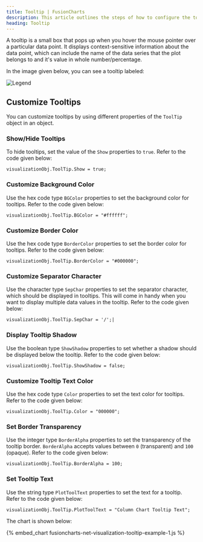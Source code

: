 ```yaml
---
title: Tooltip | FusionCharts
description: This article outlines the steps of how to configure the tooltip
heading: Tooltip
---
```


A tooltip is a small box that pops up when you hover the mouse pointer over a particular data point. It displays context-sensitive information about the data point, which can include the name of the data series that the plot belongs to and it's value in whole number/percentage.

In the image given below, you can see a tooltip labeled:

![Legend](/images/fusioncharts-net-tooltip.png)

## Customize Tooltips

You can customize tooltips by using different properties of the `ToolTip` object in an object.

### Show/Hide Tooltips

To hide tooltips, set the value of the `Show` properties to `true`. Refer to the code given below:

```
visualizationObj.ToolTip.Show = true;
```

### Customize Background Color

Use the hex code type `BGColor` properties to set the background color for tooltips. Refer to the code given below:

```
visualizationObj.ToolTip.BGColor = "#ffffff";
```

### Customize Border Color

Use the hex code type `BorderColor` properties to set the border color for tooltips. Refer to the code given below:

```
visualizationObj.ToolTip.BorderColor = "#000000";
```

### Customize Separator Character

Use the character type `SepChar` properties to set the separator character, which should be displayed in tooltips. This will come in handy when you want to display multiple data values in the tooltip. Refer to the code given below:

```
visualizationObj.ToolTip.SepChar = '/';|
```

### Display Tooltip Shadow

Use the boolean type `ShowShadow` properties to set whether a shadow should be displayed below the tooltip. Refer to the code given below:

```
visualizationObj.ToolTip.ShowShadow = false;
```

### Customize Tooltip Text Color

Use the hex code type `Color` properties to set the text color for tooltips. Refer to the code given below:

```
visualizationObj.ToolTip.Color = "000000";
```

### Set Border Transparency

Use the integer type `BorderAlpha` properties to set the transparency of the tooltip border. `BorderAlpha` accepts values between `0` (transparent) and `100` (opaque). Refer to the code given below:

```
visualizationObj.ToolTip.BorderAlpha = 100;
```

### Set Tooltip Text

Use the string type `PlotToolText` properties to set the text for a tooltip. Refer to the code given below:

```
visualizationObj.ToolTip.PlotToolText = "Column Chart Tooltip Text";
```

The chart is shown below:

{% embed_chart fusioncharts-net-visualization-tooltip-example-1.js %}